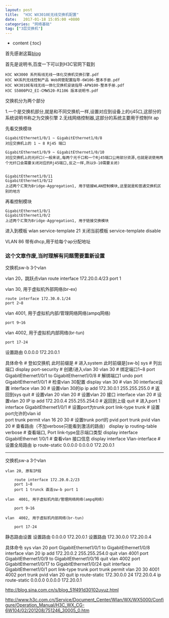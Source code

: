 ```yaml
---
layout: post
title:  "H3C WX3010E无线交换机配置"
date:   2017-01-18 15:05:00 +0800
categories: "网络基础"
tag: ["3层交换机"]
---
```


* content
{:toc}


首先感谢这篇[blog](http://blog.sina.com.cn/s/blog_51f491d30102uyuz.html)

首先是说明书,百度一下可以到H3C官网下载到

    H3C WX3000 系列有线无线一体化交换机交换引擎.pdf
    H3C WX系列无线控制产品 Web网管配置指导-6W106-整本手册.pdf
    H3C WX3010E有线无线一体化交换机安装指导-APW100-整本手册.pdf
    H3C S5000PV2_EI-CMW520-R1106 版本说明书.pdf


交换机分为两个部分

1.一个是交换机部分,就是和不同交换机一样,设置对应到设备上的rj45口,这部分的系统说明书称之为交换引擎
2.无线网络控制器,这部分的系统主要用于控制fit ap


先看交换模块


    GigabitEthernet1/0/1 ~ GigabitEthernet1/0/8
    对应交换机上的 1 ~ 8 Rj45 端口

    GigabitEthernet1/0/9 ~ GigabitEthernet1/0/10
    对应交换机上的光纤口(一般来说,每两个光千口和一个Rj45端口公用部分资源,也就是说使用两个光纤口会需要关闭对应的Rj45端口,反之一样,所以9-10需要关闭)


    GigabitEthernet1/0/11
    GigabitEthernet1/0/12
    上述两个汇聚为Bridge-Aggregation1, 用于链接WLAN控制模块,这里就是和普通交换机区别的地方



再看控制模块

    GigabitEthernet1/0/1     
    GigabitEthernet1/0/2
    上述两个汇聚为Bridge-Aggregation1, 用于链接交换模块








进入到模板
wlan service-template 21
关闭当前模板
service-template disable




VLAN 86 带有dhcp,用于给每个ap分配地址




### 这个文章作废,当时理解有问题需要重新设置

交换机sw-b
3个vlan


vlan 20，跳跃点vlan
    route interface 172.20.0.4/23
    port 1

vlan 30, 用于虚拟机外部网络(br-ex)

    route interface 172.30.0.1/24
    port 2~8


vlan  4001, 用于虚拟机内部/管理网络网络(ampq网络)

    port 9~16

vlan  4002, 用于虚拟机内部网络(br-tun)

    port 17-24

设置路由 0.0.0.0 172.20.0.1

具体命令
    # 登如交换机 此时前缀是<sw-b>
    # 进入system 此时前缀是[sw-b]
    sys
    # 列出端口
    display port-security
    # 创建/进入vlan 30
    vlan 30
    # 绑定端口1~8
    port GigabitEthernet1/0/1 to GigabitEthernet1/0/8
    # 解绑端口1
    undo port GigabitEthernet1/0/1
    # 检查vlan 30配置
    display vlan 30
    # vlan 30 interface设置
    interface vlan 30
    # 设置vlan 30的ip
    ip add 172.30.0.1 255.255.255.0
    # 返回到sys
    quit
    # 设置vlan 20
    vlan 20
    # 设置vlan 20 接口
    interface vlan 20
    # 设置vlan 20 IP
    ip add 172.20.0.4 255.255.254.0
    # 返回到上级
    quit
    # 进入port 1
    interface GigabitEthernet1/0/1
    # 设置port为trunk
    port link-type trunk
    # 设置port允许的vlan id  
    port trunk permit vlan 16 20 30
    # 设置trunk port的 pvid
    port trunk pvid vlan 20
    # 查看路由（不加verbose只能看到激活的路由）
    display ip routing-table verbose
    # 查看端口, Port link-type显示端口类型
    display interface GigabitEthernet 1/0/1
    # 查看vlan 接口信息
    display interface Vlan-interface
    # 设置全局路由
    ip route-static 0.0.0.0 0.0.0.0 172.20.0.1

---

交换机sw-a  3个vlan

    vlan 20, 原有IP段

        route interface 172.20.0.2/23
        port 1~8
        port 1 trunck 直连sw-b port 1

    vlan  4001, 用于虚拟机内部/管理网络网络(ampq网络)

        port 9~16

    vlan  4002, 用于虚拟机内部网络(br-tun)

        port 17-24

静态路由设置
设置路由 0.0.0.0 172.20.0.1
设置路由 172.30.0.0 172.20.0.4

具体命令
    sys
    vlan 20
    port GigabitEthernet1/0/1 to GigabitEthernet1/0/8
    interface vlan 20
    ip add 172.20.0.2 255.255.254.0
    quit
    vlan 4001
    port GigabitEthernet1/0/9 to GigabitEthernet1/0/16
    quit
    vlan 4002
    port GigabitEthernet1/0/17 to GigabitEthernet1/0/24
    quit
    interface GigabitEthernet1/0/1
    port link-type trunk
    port trunk permit vlan 20 30 4001 4002
    port trunk pvid vlan 20
    quit
    ip route-static 172.30.0.0 24 172.20.0.4
    ip route-static 0.0.0.0 0.0.0.0 172.20.0.1


http://blog.sina.com.cn/s/blog_51f491d30102uyuz.html

http://www.h3c.com.cn/Service/Document_Center/Wlan/WX/WX5000/Configure/Operation_Manual/H3C_WX_CG-6W104/02/201208/751246_30005_0.htm
